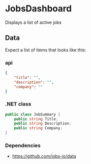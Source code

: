 # JobsDashboard

Displays a list of active jobs

## Data

Expect a list of items that looks like this:

### api

```json
{
    "title": "",
    "description": "",
    "company": ""
}
```

### .NET class

```c#
public class JobSummary {
    public string Title;
    public string Description;
    public string Company;
}
```

### Dependencies

* <https://github.com/jobs-io/data>
